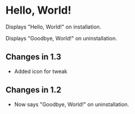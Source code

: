 # Hello, World!
Displays "Hello, World!" on installation.

Displays "Goodbye, World!" on uninstallation.

## Changes in 1.3
- Added icon for tweak

## Changes in 1.2
- Now says "Goodbye, World!" on uninstallation.